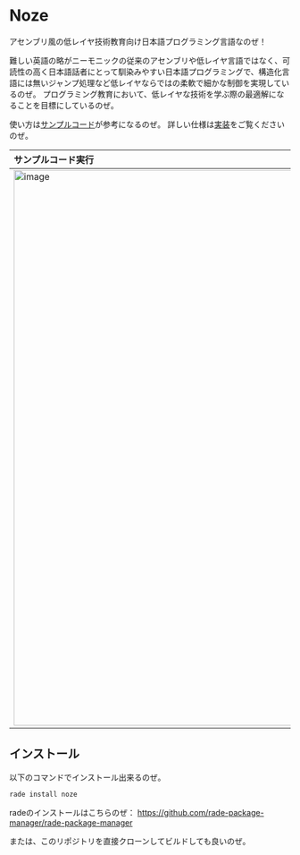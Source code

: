 # Noze

アセンブリ風の低レイヤ技術教育向け日本語プログラミング言語なのぜ！

難しい英語の略がニーモニックの従来のアセンブリや低レイヤ言語ではなく、可読性の高く日本語話者にとって馴染みやすい日本語プログラミングで、構造化言語には無いジャンプ処理など低レイヤならではの柔軟で細かな制御を実現しているのぜ。
プログラミング教育において、低レイヤな技術を学ぶ際の最適解になることを目標にしているのぜ。

使い方は[サンプルコード](./example.nz)が参考になるのぜ。
詳しい仕様は[実装](./src/main.rs)をご覧くださいのぜ。

|サンプルコード実行|
|:-|
|<img width="993" alt="image" src="https://github.com/user-attachments/assets/b4b68ef5-8a32-4cb1-b01a-e93c761c6d26">|

## インストール

以下のコマンドでインストール出来るのぜ。
```sh
rade install noze
```

radeのインストールはこちらのぜ：
https://github.com/rade-package-manager/rade-package-manager

または、このリポジトリを直接クローンしてビルドしても良いのぜ。
